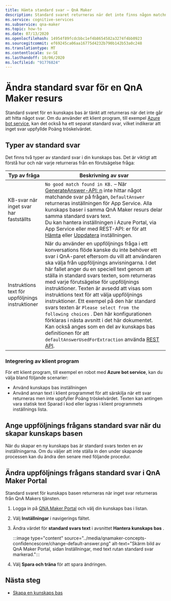 ```yaml
---
title: Hämta standard svar – QnA Maker
description: Standard svaret returneras när det inte finns någon matchning till frågan. Du kanske vill ändra standard svaret från standard-standardsvaret.
ms.service: cognitive-services
ms.subservice: qna-maker
ms.topic: how-to
ms.date: 07/13/2020
ms.openlocfilehash: 14954f89fcdcbbc1ef4b8654582a3274f4bb0923
ms.sourcegitcommit: ef69245ca06aa16775d4232b790b142b53a0c248
ms.translationtype: MT
ms.contentlocale: sv-SE
ms.lasthandoff: 10/06/2020
ms.locfileid: "91776824"
---
```

# <a name="change-default-answer-for-a-qna-maker-resource"></a>Ändra standard svar för en QnA Maker resurs

Standard svaret för en kunskaps bas är tänkt att returneras när det inte går att hitta något svar. Om du använder ett klient program, till exempel [Azure bot service](https://docs.microsoft.com/azure/bot-service/bot-builder-howto-qna?view=azure-bot-service-4.0&tabs=cs#calling-qna-maker-from-your-bot), kan det också ha ett separat standard svar, vilket indikerar att inget svar uppfyllde Poäng tröskelvärdet.

## <a name="types-of-default-answer"></a>Typer av standard svar

Det finns två typer av standard svar i din kunskaps bas. Det är viktigt att förstå hur och när varje returneras från en förutsägelse fråga:


|Typ av fråga|Beskrivning av svar|
|--|--|
|KB-svar när inget svar har fastställts|`No good match found in KB.` – När [GenerateAnswer-API: n](https://docs.microsoft.com/rest/api/cognitiveservices/qnamakerruntime/runtime/generateanswer) inte hittar något matchande svar på frågan, `DefaultAnswer` returneras inställningen för App Service. Alla kunskaps baser i samma QnA Maker resurs delar samma standard svars text.<br>Du kan hantera inställningen i Azure Portal, via App Service eller med REST-API: er för att [Hämta](https://docs.microsoft.com/rest/api/appservice/webapps/listapplicationsettings) eller [Uppdatera](https://docs.microsoft.com/rest/api/appservice/webapps/updateapplicationsettings) inställningen.|
|Instruktions text för uppföljnings instruktioner|När du använder en uppföljnings fråga i ett konversations flöde kanske du inte behöver ett svar i QnA-paret eftersom du vill att användaren ska välja från uppföljnings anvisningarna. I det här fallet anger du en speciell text genom att ställa in standard svars texten, som returneras med varje förutsägelse för uppföljnings instruktioner. Texten är avsedd att visas som instruktions text för att välja uppföljnings instruktioner. Ett exempel på den här standard svars texten är `Please select from the following choices` . Den här konfigurationen förklaras i nästa avsnitt i det här dokumentet. Kan också anges som en del av kunskaps bas definitionen för att `defaultAnswerUsedForExtraction` använda [REST API](https://docs.microsoft.com/rest/api/cognitiveservices/qnamaker/knowledgebase/create).|

### <a name="client-application-integration"></a>Integrering av klient program

För ett klient program, till exempel en robot med **Azure bot service**, kan du välja bland följande scenarier:

* Använd kunskaps bas inställningen
* Använd annan text i klient programmet för att särskilja när ett svar returneras men inte uppfyller Poäng tröskelvärdet. Texten kan antingen vara statisk text Sparad i kod eller lagras i klient programmets inställnings lista.

## <a name="set-follow-up-prompts-default-answer-when-you-create-knowledge-base"></a>Ange uppföljnings frågans standard svar när du skapar kunskaps basen

När du skapar en ny kunskaps bas är standard svars texten en av inställningarna. Om du väljer att inte ställa in den under skapande processen kan du ändra den senare med följande procedur.

## <a name="change-follow-up-prompts-default-answer-in-qna-maker-portal"></a>Ändra uppföljnings frågans standard svar i QnA Maker Portal

Standard svaret för kunskaps basen returneras när inget svar returneras från QnA Makers tjänsten.

1. Logga in på [QNA Maker Portal](https://www.qnamaker.ai/) och välj din kunskaps bas i listan.
1. Välj **Inställningar** i navigerings fältet.
1. Ändra värdet för **standard svars text** i avsnittet **Hantera kunskaps bas** .

    :::image type="content" source="../media/qnamaker-concepts-confidencescore/change-default-answer.png" alt-text="Skärm bild av QnA Maker Portal, sidan Inställningar, med text rutan standard svar markerad.":::

1. Välj **Spara och träna** för att spara ändringen.

## <a name="next-steps"></a>Nästa steg

* [Skapa en kunskaps bas](../How-to/manage-knowledge-bases.md)
